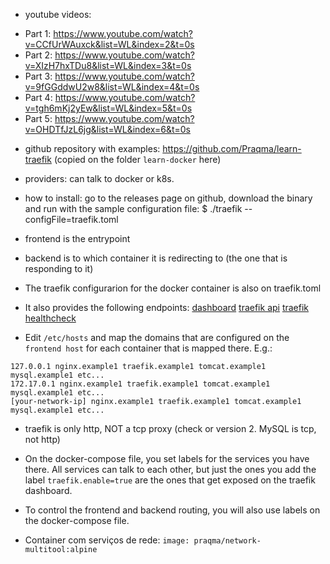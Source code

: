 - youtube videos:
* Part 1: https://www.youtube.com/watch?v=CCfUrWAuxck&list=WL&index=2&t=0s
* Part 2: https://www.youtube.com/watch?v=XIzH7hxTDu8&list=WL&index=3&t=0s
* Part 3: https://www.youtube.com/watch?v=9fGGddwU2w8&list=WL&index=4&t=0s
* Part 4: https://www.youtube.com/watch?v=tgh6mKj2yEw&list=WL&index=5&t=0s
* Part 5: https://www.youtube.com/watch?v=OHDTfJzL6jg&list=WL&index=6&t=0s

- github repository with examples: https://github.com/Praqma/learn-traefik
  (copied on the folder `learn-docker` here)

- providers: can talk to docker or k8s.

- how to install: go to the releases page on github, download the binary and run
with the sample configuration file:
$ ./traefik --configFile=traefik.toml

- frontend is the entrypoint
- backend is to which container it is redirecting to (the one that is responding to it)

- The traefik configurarion for the docker container is also on traefik.toml

- It also provides the following endpoints:
[dashboard](http://localhost:8080)
[traefik api](http://localhost:8080/api)
[traefik healthcheck](http://localhost:8080/health)

- Edit `/etc/hosts` and map the domains that are configured on the `frontend
  host` for each container that is mapped there. E.g.:

```
127.0.0.1 nginx.example1 traefik.example1 tomcat.example1 mysql.example1 etc...
172.17.0.1 nginx.example1 traefik.example1 tomcat.example1 mysql.example1 etc...
[your-network-ip] nginx.example1 traefik.example1 tomcat.example1 mysql.example1 etc...
```

- traefik is only http, NOT a tcp proxy (check or version 2. MySQL is tcp, not http)

- On the docker-compose file, you set labels for the services you have there.
All services can talk to each other, but just the ones you add the label
`traefik.enable=true` are the ones that get exposed on the traefik dashboard.

- To control the frontend and backend routing, you will also use labels
  on the docker-compose file.

- Container com serviços de rede: `image: praqma/network-multitool:alpine`

